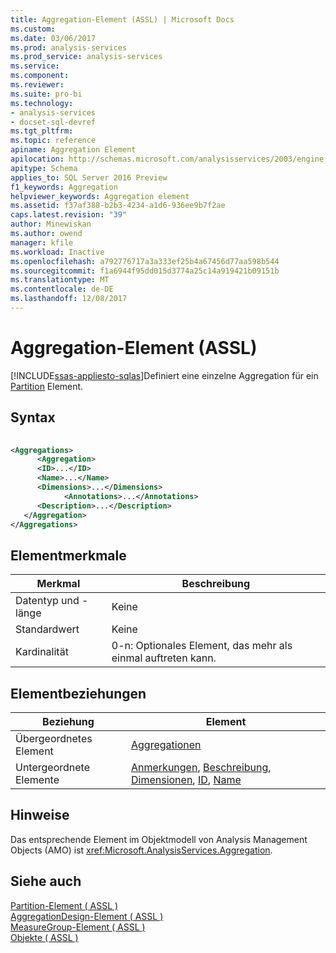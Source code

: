 ```yaml
---
title: Aggregation-Element (ASSL) | Microsoft Docs
ms.custom: 
ms.date: 03/06/2017
ms.prod: analysis-services
ms.prod_service: analysis-services
ms.service: 
ms.component: 
ms.reviewer: 
ms.suite: pro-bi
ms.technology:
- analysis-services
- docset-sql-devref
ms.tgt_pltfrm: 
ms.topic: reference
apiname: Aggregation Element
apilocation: http://schemas.microsoft.com/analysisservices/2003/engine
apitype: Schema
applies_to: SQL Server 2016 Preview
f1_keywords: Aggregation
helpviewer_keywords: Aggregation element
ms.assetid: f37af388-b2b3-4234-a1d6-936ee9b7f2ae
caps.latest.revision: "39"
author: Minewiskan
ms.author: owend
manager: kfile
ms.workload: Inactive
ms.openlocfilehash: a792776717a3a333ef25b4a67456d77aa598b544
ms.sourcegitcommit: f1a6944f95dd015d3774a25c14a919421b09151b
ms.translationtype: MT
ms.contentlocale: de-DE
ms.lasthandoff: 12/08/2017
---
```

# <a name="aggregation-element-assl"></a>Aggregation-Element (ASSL)
[!INCLUDE[ssas-appliesto-sqlas](../../../includes/ssas-appliesto-sqlas.md)]Definiert eine einzelne Aggregation für ein [Partition](../../../analysis-services/scripting/objects/partition-element-assl.md) Element.  
  
## <a name="syntax"></a>Syntax  
  
```xml  
  
<Aggregations>  
      <Aggregation>  
      <ID>...</ID>  
      <Name>...</Name>  
      <Dimensions>...</Dimensions>  
            <Annotations>...</Annotations>  
      <Description>...</Description>  
   </Aggregation>  
</Aggregations>  
```  
  
## <a name="element-characteristics"></a>Elementmerkmale  
  
|Merkmal|Beschreibung|  
|--------------------|-----------------|  
|Datentyp und -länge|Keine|  
|Standardwert|Keine|  
|Kardinalität|0-n: Optionales Element, das mehr als einmal auftreten kann.|  
  
## <a name="element-relationships"></a>Elementbeziehungen  
  
|Beziehung|Element|  
|------------------|-------------|  
|Übergeordnetes Element|[Aggregationen](../../../analysis-services/scripting/collections/aggregations-element-assl.md)|  
|Untergeordnete Elemente|[Anmerkungen](../../../analysis-services/scripting/collections/annotations-element-assl.md), [Beschreibung](../../../analysis-services/scripting/properties/description-element-assl.md), [Dimensionen](../../../analysis-services/scripting/collections/dimensions-element-assl.md), [ID](../../../analysis-services/scripting/properties/id-element-assl.md), [Name](../../../analysis-services/scripting/properties/name-element-assl.md)|  
  
## <a name="remarks"></a>Hinweise  
 Das entsprechende Element im Objektmodell von Analysis Management Objects (AMO) ist <xref:Microsoft.AnalysisServices.Aggregation>.  
  
## <a name="see-also"></a>Siehe auch  
 [Partition-Element &#40; ASSL &#41;](../../../analysis-services/scripting/objects/partition-element-assl.md)   
 [AggregationDesign-Element &#40; ASSL &#41;](../../../analysis-services/scripting/objects/aggregationdesign-element-assl.md)   
 [MeasureGroup-Element &#40; ASSL &#41;](../../../analysis-services/scripting/objects/measuregroup-element-assl.md)   
 [Objekte &#40; ASSL &#41;](../../../analysis-services/scripting/objects/objects-assl.md)  
  
  

